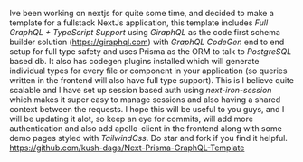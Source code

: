 Ive been working on nextjs for quite some time, and decided to make a template for a fullstack NextJs application, this template includes _Full GraphQL + TypeScript Support_ using _GiraphQL_ as the code first schema builder solution (https://giraphql.com) with _GraphQL CodeGen_ end to end setup for full type safety and uses Prisma as the ORM to talk to _PostgreSQL_ based db. It also has codegen plugins installed which will generate individual types for every file or component in your application (so queries written in the frontend will also have full type support). This is I believe quite scalable and I have set up session based auth using _next-iron-session_ which makes it super easy to manage sessions and also having a shared context between the requests. I hope this will be useful to you guys, and I will be updating it alot, so keep an eye for commits, will add more authentication and also add apollo-client in the frontend along with some demo pages styled with _TailwindCss_.
Do star and fork if you find it helpful.
https://github.com/kush-daga/Next-Prisma-GraphQL-Template

